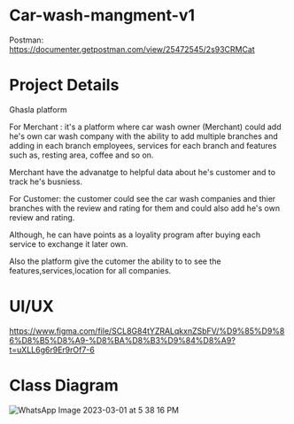 # Car-wash-mangment-v1
Postman: https://documenter.getpostman.com/view/25472545/2s93CRMCat

# Project Details

Ghasla platform

For Merchant : it's a platform where car wash owner (Merchant) could add he's own car wash company with the ability to add multiple branches and adding in each branch employees, services for each branch and features such as, resting area, coffee and so on.

Merchant have the advanatge to helpful data about he's customer and to track he's busniess.

For Customer: the customer could see the car wash companies and thier branches with the review and rating for them and could also add he's own review and rating.

Although, he can have points as a loyality program after buying each service to exchange it later own.

Also the platform give the cutomer the ability to to see the features,services,location for all companies.

# UI/UX
https://www.figma.com/file/SCL8G84tYZRALqkxnZSbFV/%D9%85%D9%86%D8%B5%D8%A9-%D8%BA%D8%B3%D9%84%D8%A9?t=uXLL6g6r9Er9rOf7-6

# Class Diagram

![WhatsApp Image 2023-03-01 at 5 38 16 PM](https://user-images.githubusercontent.com/78857323/222172912-e7f726ac-6737-446e-b69a-a5fd878e0f2e.jpeg)
